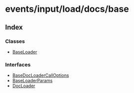 # events/input/load/docs/base

## Index

### Classes

- [BaseLoader](classes/BaseLoader.md)

### Interfaces

- [BaseDocLoaderCallOptions](interfaces/BaseDocLoaderCallOptions.md)
- [BaseLoaderParams](interfaces/BaseLoaderParams.md)
- [DocLoader](interfaces/DocLoader.md)
